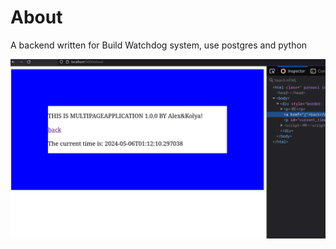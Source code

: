 # About

A backend written for Build Watchdog system, use postgres and python

![current snapshot](./snapshot.png)
